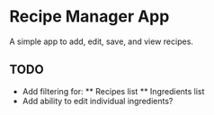 # Recipe Manager App
A simple app to add, edit, save, and view recipes.

## TODO
* Add filtering for:
** Recipes list
** Ingredients list
* Add ability to edit individual ingredients?